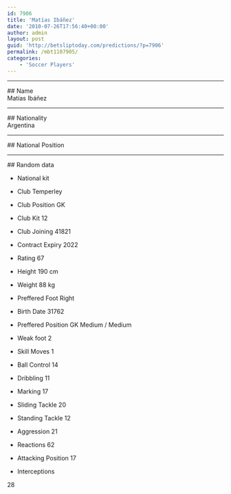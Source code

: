 ```yaml
---
id: 7906
title: 'Matías Ibáñez'
date: '2010-07-26T17:56:40+00:00'
author: admin
layout: post
guid: 'http://betsliptoday.com/predictions/?p=7906'
permalink: /mbt1107905/
categories:
    - 'Soccer Players'
---
```


- - - - - -

\## Name  
 Matías Ibáñez

- - - - - -

\## Nationality  
 Argentina

- - - - - -

\## National Position

- - - - - -

\## Random data

- National kit
- Club
 Temperley

- Club Position
 GK

- Club Kit
 12

- Club Joining
 41821

- Contract Expiry
 2022

- Rating
 67

- Height
 190 cm

- Weight
 88 kg

- Preffered Foot
 Right

- Birth Date
 31762

- Preffered Position
 GK Medium / Medium

- Weak foot
 2

- Skill Moves
 1

- Ball Control
 14

- Dribbling
 11

- Marking
 17

- Sliding Tackle
 20

- Standing Tackle
 12

- Aggression
 21

- Reactions
 62

- Attacking Position
 17

- Interceptions

 28